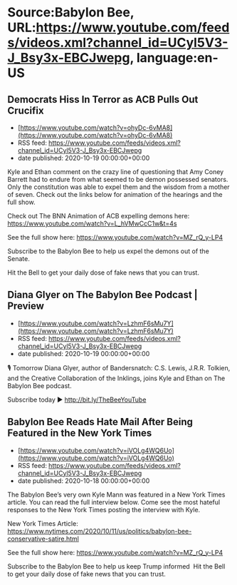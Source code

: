 # Source:Babylon Bee, URL:https://www.youtube.com/feeds/videos.xml?channel_id=UCyl5V3-J_Bsy3x-EBCJwepg, language:en-US

## Democrats Hiss In Terror as ACB Pulls Out Crucifix
 - [https://www.youtube.com/watch?v=ohyDc-6vMA8](https://www.youtube.com/watch?v=ohyDc-6vMA8)
 - RSS feed: https://www.youtube.com/feeds/videos.xml?channel_id=UCyl5V3-J_Bsy3x-EBCJwepg
 - date published: 2020-10-19 00:00:00+00:00

Kyle and Ethan comment on the crazy line of questioning that Amy Coney Barrett had to endure from what seemed to be demon possessed senators. Only the constitution was able to expel them and the wisdom from a mother of seven. Check out the links below for animation of the hearings and the full show.

Check out The BNN Animation of ACB expelling demons here:
https://www.youtube.com/watch?v=L_hVMwCcC1w&t=4s

See the full show here:
https://www.youtube.com/watch?v=MZ_rQ_y-LP4

Subscribe to the Babylon Bee to help us expel the demons out of the Senate.

Hit the Bell to get your daily dose of fake news that you can trust.

## Diana Glyer on The Babylon Bee Podcast | Preview
 - [https://www.youtube.com/watch?v=LzhmF6sMu7Y](https://www.youtube.com/watch?v=LzhmF6sMu7Y)
 - RSS feed: https://www.youtube.com/feeds/videos.xml?channel_id=UCyl5V3-J_Bsy3x-EBCJwepg
 - date published: 2020-10-19 00:00:00+00:00

🎙 Tomorrow Diana Glyer, author of Bandersnatch: C.S. Lewis, J.R.R. Tolkien, and the Creative Collaboration of the Inklings, joins Kyle and Ethan on The Babylon Bee podcast.

Subscribe today ▶️  http://bit.ly/TheBeeYouTube

## Babylon Bee Reads Hate Mail After Being Featured in the New York Times
 - [https://www.youtube.com/watch?v=iVOLg4WQ6Uo](https://www.youtube.com/watch?v=iVOLg4WQ6Uo)
 - RSS feed: https://www.youtube.com/feeds/videos.xml?channel_id=UCyl5V3-J_Bsy3x-EBCJwepg
 - date published: 2020-10-18 00:00:00+00:00

The Babylon Bee’s very own Kyle Mann was featured in a New York Times article. You can read the full interview below. Come see the most hateful responses to the New York Times posting the interview with Kyle. 

New York Times Article:
https://www.nytimes.com/2020/10/11/us/politics/babylon-bee-conservative-satire.html

See the full show here:
https://www.youtube.com/watch?v=MZ_rQ_y-LP4

Subscribe to the Babylon Bee to help us keep Trump informed 
Hit the Bell to get your daily dose of fake news that you can trust.

